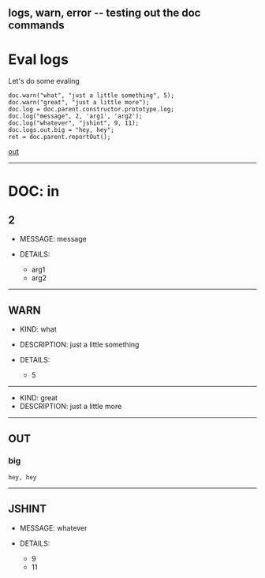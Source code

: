 logs, warn, error -- testing out the doc commands
---
# Eval logs

Let's do some evaling

    doc.warn("what", "just a little something", 5);
    doc.warn("great", "just a little more");
    doc.log = doc.parent.constructor.prototype.log;
    doc.log("message", 2, 'arg1', 'arg2');
    doc.log("whatever", "jshint", 9, 11);
    doc.logs.out.big = "hey, hey";
    ret = doc.parent.reportOut();

[out](# "save: | evil")

---
DOC: in
===
## 2

* MESSAGE: message
* DETAILS:

    * arg1
    * arg2
***
## WARN

* KIND: what
* DESCRIPTION: just a little something
* DETAILS:

    * 5
***

* KIND: great
* DESCRIPTION: just a little more
***
## OUT
### big
`````
hey, hey
`````
***
## JSHINT

* MESSAGE: whatever
* DETAILS:

    * 9
    * 11
